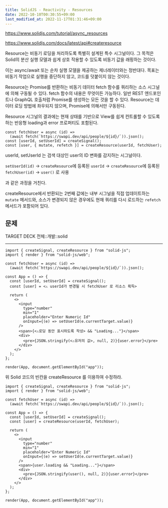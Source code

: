 ```yaml
---
title: SolidJS - Reactivity - Resources
date: 2022-10-10T00:30:55+09:00
last_modified_at: 2022-11-17T01:31:46+09:00
---
```


https://www.solidjs.com/tutorial/async_resources

https://www.solidjs.com/docs/latest/api#createresource

Resource는 비동기 로딩을 처리하도록 특별히 설계된 특수 시그널이다. 그 목적은 Solid의 분산 실행 모델과 쉽게 상호 작용할 수 있도록 비동기 값을 래핑하는 것이다.

이는 async/await 또는 순차 실행 모델을 제공하는 제너레이터와는 정반대다. 목표는 비동기 작업으로 실행을 중단하지 않고, 코드를 덧붙이지 않는 것이다.

Resource는 Promise를 반환하는 비동기 데이터 fetch 함수를 쿼리하는 소스 시그널에 의해 구동될 수 있다. fetch 함수의 내용은 무엇이든 가능하다. 일반 REST 엔드포인트나 GraphQL 호출처럼 Promise를 생성하는 모든 것을 할 수 있다. Resource는 데이터 로딩 방법에 좌우되지 않으며, Promise에 의해서만 구동된다.

Resource 시그널의 결과에는 현재 상태를 기반으로 View를 쉽게 컨트롤할 수 있도록 하는 반응형 loading과 error 프로퍼티도 포함된다.

```tsx
const fetchUser = async (id) =>
  (await fetch(`https://swapi.dev/api/people/${id}/`)).json();
const [userId, setUserId] = createSignal();
const [user, { mutate, refetch }] = createResource(userId, fetchUser);
```

userId, setUserId 는 검색 대상인 user의 ID 변화를 감지하는 시그널이다.

`setUserId(id)` -> `createResource`에 등록된 `userId` -> `createResource`에 등록된 `fetchUser(id)` -> `user()` 로 사용

과 같은 과정을 거친다.

createResource에서 반환되는 2번째 값에는 내부 시그널을 직접 업데이트하는 `mutate` 메서드와, 소스가 변경되지 않은 경우에도 현재 쿼리를 다시 로드하는 `refetch` 메서드가 포함되어 있다.

## 문제

TARGET DECK
전체::개발::solid

---

<!--ankiQ-->

```tsx
import { createSignal, createResource } from "solid-js";
import { render } from "solid-js/web";

const fetchUser = async (id) =>
  (await fetch(`https://swapi.dev/api/people/${id}/`)).json();

const App = () => {
  const [userId, setUserId] = createSignal();
  const [user] = <⚠️ userId가 변경될 시 fetchUser 로 리소스 획득>

  return (
    <>
      <input
        type="number"
        min="1"
        placeholder="Enter Numeric Id"
        onInput={(e) => setUserId(e.currentTarget.value)}
      />
      <span>{<⚠️로딩 동안 표시하도록 작성> && "Loading..."}</span>
      <div>
        <pre>{JSON.stringify(<⚠️유저의 값>, null, 2)}{user.error}</pre>
      </div>
    </>
  );
};

render(App, document.getElementById("app"));
```

위 Solid 코드의 빈칸을 createResource 를 이용하여 수정하라.

<!--ankiA-->

```tsx
import { createSignal, createResource } from "solid-js";
import { render } from "solid-js/web";

const fetchUser = async (id) =>
  (await fetch(`https://swapi.dev/api/people/${id}/`)).json();

const App = () => {
  const [userId, setUserId] = createSignal();
  const [user] = createResource(userId, fetchUser);

  return (
    <>
      <input
        type="number"
        min="1"
        placeholder="Enter Numeric Id"
        onInput={(e) => setUserId(e.currentTarget.value)}
      />
      <span>{user.loading && "Loading..."}</span>
      <div>
        <pre>{JSON.stringify(user(), null, 2)}{user.error}</pre>
      </div>
    </>
  );
};

render(App, document.getElementById("app"));
```

<!--ankiE-->
<!--ID: 1665057833173-->
